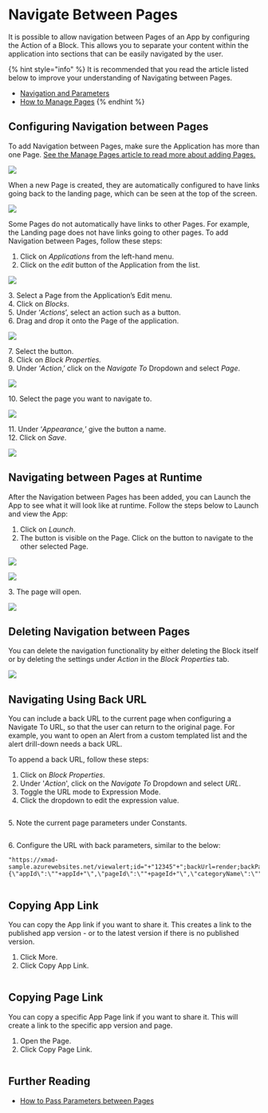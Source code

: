 # Navigate Between Pages

It is possible to allow navigation between Pages of an App by configuring the Action of a Block. This allows you to separate your content within the application into sections that can be easily navigated by the user.

{% hint style="info" %}
It is recommended that you read the article listed below to improve your understanding of Navigating between Pages.

* [Navigation and Parameters](../../concepts/application/navigation-and-parameters.md)
* [How to Manage Pages](manage-pages.md)
{% endhint %}

## Configuring Navigation between Pages

To add Navigation between Pages, make sure the Application has more than one Page. [See the Manage Pages article to read more about adding Pages.](manage-pages.md)

![](images/_1.png)

When a new Page is created, they are automatically configured to have links going back to the landing page, which can be seen at the top of the screen.

![](images/_2.png)

Some Pages do not automatically have links to other Pages. For example, the Landing page does not have links going to other pages. To add Navigation between Pages, follow these steps:

1. Click on _Applications_ from the left-hand menu.
2. Click on the _edit_ button of the Application from the list.

![](images/_3.png)

&#x20;   3\. Select a Page from the Application’s Edit menu.\
&#x20;   4\. Click on _Blocks_.\
&#x20;   5\. Under ‘_Actions_’, select an action such as a button.\
&#x20;   6\. Drag and drop it onto the Page of the application.

![](images/_4.png)

&#x20;   7\. Select the button.\
&#x20;   8\. Click on _Block Properties._\
&#x20;   9\. Under ‘_Action_,’ click on the _Navigate To_ Dropdown and select _Page_.

![](images/_5.png)

&#x20;   10\. Select the page you want to navigate to.

![](images/_6.png)

&#x20;   11\. Under ‘_Appearance,_’ give the button a name.\
&#x20;   12\. Click on _Save_.

![](images/_7.png)

## Navigating between Pages at Runtime

After the Navigation between Pages has been added, you can Launch the App to see what it will look like at runtime. Follow the steps below to Launch and view the App:

1. Click on _Launch_.
2. The button is visible on the Page. Click on the button to navigate to the other selected Page.

![](images/_8.png)

![](images/_9.png)

&#x20;   3\. The page will open.

![](images/_10.png)

## Deleting Navigation between Pages

You can delete the navigation functionality by either deleting the Block itself or by deleting the settings under _Action_ in the _Block Properties_ tab.&#x20;

![](images/_11.png)

## Navigating Using Back URL

You can include a back URL to the current page when configuring a Navigate To URL, so that the user can return to the original page. For example, you want to open an Alert from a custom templated list and the alert drill-down needs a back URL.&#x20;

To append a back URL, follow these steps:

1. Click on _Block Properties_.
2. Under '_Action_', click on the _Navigate To_ Dropdown and select _URL_.
3. Toggle the URL mode to Expression Mode.
4. Click the dropdown to edit the expression value.

<figure><img src="../../.gitbook/assets/BackURL_1-4.PNG" alt=""><figcaption></figcaption></figure>

5\. Note the current page parameters under Constants.

<figure><img src="../../.gitbook/assets/BackURL_5.PNG" alt=""><figcaption></figcaption></figure>

&#x20; 6\. Configure the URL with back parameters, similar to the below:

```
"https://xmad-sample.azurewebsites.net/viewalert;id="+"12345"+";backUrl=render;backParams=\{\"appId\":\""+appId+"\",\"pageId\":\""+pageId+"\",\"categoryName\":\""+categoryName+"\",\"appVersion\":\""+appVersion+"\"\}"
```

<figure><img src="../../.gitbook/assets/BackURL_6.PNG" alt=""><figcaption></figcaption></figure>

## Copying App Link

You can copy the App link if you want to share it. This creates a link to the published app version - or to the latest version if there is no published version.&#x20;

1. Click More.
2. Click Copy App Link.

<figure><img src="../../.gitbook/assets/image (1762).png" alt=""><figcaption></figcaption></figure>

## Copying Page Link

You can copy a specific App Page link if you want to share it. This will create a link to the specific app version and page.&#x20;

1. Open the Page.
2. Click Copy Page Link.

<figure><img src="../../.gitbook/assets/image (775).png" alt=""><figcaption></figcaption></figure>

## Further Reading

* [How to Pass Parameters between Pages](pass-parameters-between-pages.md)


